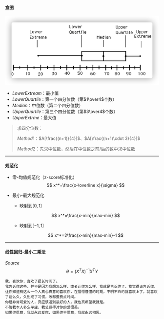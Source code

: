 #### 盒图

<img src="pic/dm/1.png" alt="pic" style="zoom:100%;" />

* $LowerExtream$：最小值
* $LowerQuartile$：第一个四分位数（第$1\over4$个数）
* $Median$：中位数（第二个四分位数）
* $UpperQuartile$：第三个四分位数（第$3\over4$个数）
* $UpperExtrme$：最大值

> 求四分位数：
>
> $Method1$：$A[\frac{(n+1)}{4}]$、$A[\frac{(n+1)\cdot 3}{4}]$
>
> $Method2$：先求中位数，然后在中位数之前/后的数中求中位数

***

#### 规范化

* 零-均值规范化（z-score标准化）
  $$
  x^*=\frac{x-\overline x}{\sigma}
  $$
  
* 最小-最大规范化

  * 映射到$[0,1]$

  $$
  x^*=\frac{x-min}{max-min}
  $$

  

  * 映射到$[-1,1]$

  $$
  x^*=2\frac{x-min}{max-min}-1
  $$

  

***

#### 线性回归-最小二乘法

[$Source$](https://zhuanlan.zhihu.com/p/22474562)
$$
\theta=(X^TX)^{-1}X^TY
$$

```
我，喜欢你，喜欢了挺长时间了。
我告诉你这些，并不是因为我想怎么样，或者让你怎么样，我就是告诉你了，我觉得该告诉你，让你知道有这么一个人真心真意的喜欢你，在懵懵懂懂的时期，不明不白的就喜欢上了，就喜欢了这么久，久到成了习惯，改都要费点时间。
你是非常可爱的人，真应该遇到最好的人，我也真希望我就是。
不管我本人多么平庸，我总觉得对你的爱很美。
如果你愿意，我就永远爱你，如果你不愿意，我就永远相思。
```

